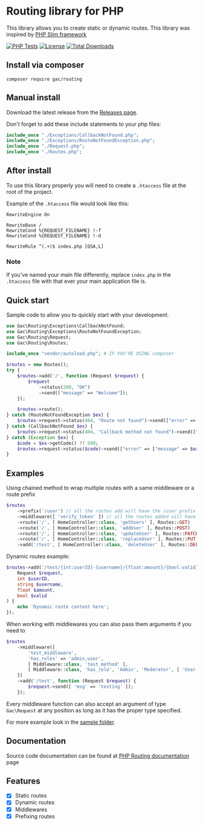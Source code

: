 # Routing library for PHP

This library allows you to create static or dynamic routes. This library was inspired
by [PHP Slim framework](https://www.slimframework.com/)

[![PHP Tests](https://github.com/gigili/PHP-routing/actions/workflows/php.yml/badge.svg?branch=main)](https://github.com/gigili/PHP-routing/actions/workflows/php.yml)
[![License](https://poser.pugx.org/gac/routing/license)](https://packagist.org/packages/gac/routing)
[![Total Downloads](https://poser.pugx.org/gac/routing/downloads)](https://packagist.org/packages/gac/routing)

## Install via composer

```shell
composer require gac/routing
```

## Manual install

Download the latest release from the [Releases page](https://github.com/gigili/PHP-routing/releases).

Don't forget to add these include statements to your php files:

```php
include_once "./Exceptions/CallbackNotFound.php";
include_once "./Exceptions/RouteNotFoundException.php";
include_once "./Request.php";
include_once "./Routes.php";
```

## After install

To use this library properly you will need to create a `.htaccess` file at the root of the project.

Example of the `.htaccess` file would look like this:

```apacheconf
RewriteEngine On

RewriteBase /
RewriteCond %{REQUEST_FILENAME} !-f
RewriteCond %{REQUEST_FILENAME} !-d

RewriteRule ^(.+)$ index.php [QSA,L]
```

### Note

If you've named your main file differently, replace `index.php` in the `.htaccess` file with that ever your main
application file is.

## Quick start

Sample code to allow you to quickly start with your development.

```php
use Gac\Routing\Exceptions\CallbackNotFound;
use Gac\Routing\Exceptions\RouteNotFoundException;
use Gac\Routing\Request;
use Gac\Routing\Routes;

include_once "vendor/autoload.php"; # IF YOU'RE USING composer

$routes = new Routes();
try {
    $routes->add('/', function (Request $request) {
        $request
            ->status(200, "OK")
            ->send(["message" => "Welcome"]);
    });

    $routes->route();
} catch (RouteNotFoundException $ex) {
    $routes->request->status(404, "Route not found")->send(["error" => ["message" => $ex->getMessage()]]);
} catch (CallbackNotFound $ex) {
    $routes->request->status(404, "Callback method not found")->send(["error" => ["message" => $ex->getMessage()]]);
} catch (Exception $ex) {
    $code = $ex->getCode() ?? 500;
    $routes->request->status($code)->send(["error" => ["message" => $ex->getMessage()]]);
}
```

## Examples

Using chained method to wrap multiple routes with a same middleware or a route prefix

```php
$routes
    ->prefix('/user') // all the routes add will have the /user prefix
    ->middleware([ 'verify_token' ]) // all the routes added will have the verify_token middelware applied
    ->route('/', [ HomeController::class, 'getUsers' ], Routes::GET)
    ->route('/', [ HomeController::class, 'addUser' ], Routes::POST)
    ->route('/', [ HomeController::class, 'updateUser' ], Routes::PATCH)
    ->route('/', [ HomeController::class, 'replaceUser' ], Routes::PUT)
    ->add('/test', [ HomeController::class, 'deleteUser' ], Routes::DELETE);
```

Dynamic routes example:

```php
$routes->add('/test/{int:userID}-{username}/{float:amount}/{bool:valid}', function (
    Request $request,
    int $userID,
    string $username,
    float $amount,
    bool $valid
) {
    echo 'Dynamic route content here';
});
```

When working with middlewares you can also pass them arguments if you need to

```php
$routes
    ->middleware([
        'test_middleware',
        'has_roles' => 'admin,user',
        [ Middleware::class, 'test_method' ],
        [ Middleware::class, 'has_role', 'Admin', 'Moderator', [ 'User', 'Bot' ] ],
    ])
    ->add('/test', function (Request $request) {
        $request->send([ 'msg' => 'testing' ]);
    });
```

Every middleware function can also accept an argument of type `Gac\Request` at any position as long as it has the proper type specified.

For more example look in the [sample folder](/sample).

## Documentation

Source code documentation can be found at [PHP Routing documentation](https://gigili.github.io/PHP-routing/) page

## Features

* [x] Static routes
* [x] Dynamic routes
* [x] Middlewares
* [x] Prefixing routes
